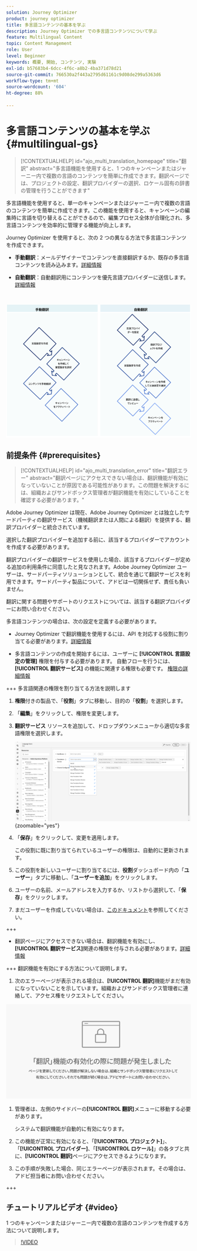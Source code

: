 ```yaml
---
solution: Journey Optimizer
product: journey optimizer
title: 多言語コンテンツの基本を学ぶ
description: Journey Optimizer での多言語コンテンツについて学ぶ
feature: Multilingual Content
topic: Content Management
role: User
level: Beginner
keywords: 概要, 開始, コンテンツ, 実験
exl-id: b57683b4-6dcc-4f6c-a8b2-4ba371d78d21
source-git-commit: 766530a2f443a2795d61161c9d08de299a5363d6
workflow-type: tm+mt
source-wordcount: '604'
ht-degree: 88%

---
```


# 多言語コンテンツの基本を学ぶ {#multilingual-gs}

>[!CONTEXTUALHELP]
>id="ajo_multi_translation_homepage"
>title="翻訳"
>abstract="多言語機能を使用すると、1 つのキャンペーンまたはジャーニー内で複数の言語のコンテンツを簡単に作成できます。翻訳ページでは、プロジェクトの設定、翻訳プロバイダーの選択、ロケール固有の辞書の管理を行うことができます"

多言語機能を使用すると、単一のキャンペーンまたはジャーニー内で複数の言語のコンテンツを簡単に作成できます。この機能を使用すると、キャンペーンの編集時に言語を切り替えることができるので、編集プロセス全体が合理化され、多言語コンテンツを効率的に管理する機能が向上します。

Journey Optimizer を使用すると、次の 2 つの異なる方法で多言語コンテンツを作成できます。

* **手動翻訳**：メールデザイナーでコンテンツを直接翻訳するか、既存の多言語コンテンツを読み込みます。[詳細情報](multilingual-manual.md)

* **自動翻訳**：自動翻訳用にコンテンツを優先言語プロバイダーに送信します。[詳細情報](multilingual-automated.md)

</br>

![](assets/translation_schema.png)

## 前提条件 {#prerequisites}

>[!CONTEXTUALHELP]
>id="ajo_multi_translation_error"
>title="翻訳エラー"
>abstract="翻訳ページにアクセスできない場合は、翻訳機能が有効になっていないことが原因である可能性があります。この問題を解決するには、組織およびサンドボックス管理者が翻訳機能を有効にしていることを確認する必要があります。"

Adobe Journey Optimizer は現在、Adobe Journey Optimizer とは独立したサードパーティの翻訳サービス（機械翻訳または人間による翻訳）を提供する、翻訳プロバイダーと統合されています。

選択した翻訳プロバイダーを追加する前に、該当するプロバイダーでアカウントを作成する必要があります。

翻訳プロバイダーの翻訳サービスを使用した場合、該当するプロバイダーが定める追加の利用条件に同意したと見なされます。Adobe Journey Optimizer ユーザーは、サードパーティソリューションとして、統合を通じて翻訳サービスを利用できます。サードパーティ製品について、アドビは一切関係せず、責任も負いません。

翻訳に関する問題やサポートのリクエストについては、該当する翻訳プロバイダーにお問い合わせください。

多言語コンテンツの場合は、次の設定を定義する必要があります。

* Journey Optimizer で翻訳機能を使用するには、API を対応する役割に割り当てる必要があります。[詳細情報](https://experienceleague.adobe.com/ja/docs/experience-platform/landing/platform-apis/api-authentication#assign-api-to-a-role)

* 多言語コンテンツの作成を開始するには、ユーザーに **[!UICONTROL 言語設定の管理]** 権限を付与する必要があります。 自動フローを行うには、**[!UICONTROL 翻訳サービス]** の機能に関連する権限も必要です。 [権限の詳細情報](../administration/permissions.md)

+++ 多言語関連の権限を割り当てる方法を説明します

   1. **権限**&#x200B;付きの製品で、「**役割**」タブに移動し、目的の「**役割**」を選択します。

   1. 「**編集**」をクリックして、権限を変更します。

   1. **翻訳サービス** リソースを追加して、ドロップダウンメニューから適切な多言語権限を選択します。

      ![](assets/multilingual-permission.png){zoomable="yes"}

   1. 「**保存**」をクリックして、変更を適用します。

      この役割に既に割り当てられているユーザーの権限は、自動的に更新されます。

   1. この役割を新しいユーザーに割り当てるには、**役割**&#x200B;ダッシュボード内の「**ユーザー**」タブに移動し、「**ユーザーを追加**」をクリックします。

   1. ユーザーの名前、メールアドレスを入力するか、リストから選択して、「**保存**」をクリックします。

   1. まだユーザーを作成していない場合は、[このドキュメント](https://experienceleague.adobe.com/ja/docs/experience-platform/access-control/abac/permissions-ui/users)を参照してください。

+++

* 翻訳ページにアクセスできない場合は、翻訳機能を有効にし、**[!UICONTROL 翻訳サービス]**&#x200B;関連の権限を付与される必要があります。[詳細情報](../administration/ootb-permissions.md)

+++ 翻訳機能を有効にする方法について説明します。

   1. 次のエラーページが表示される場合は、**[!UICONTROL 翻訳]**&#x200B;機能がまだ有効になっていないことを示しています。組織およびサンドボックス管理者に連絡して、アクセス権をリクエストしてください。

  ![](assets/multi-troubleshoot.png)

   1. 管理者は、左側のサイドバーの&#x200B;**[!UICONTROL 翻訳]**&#x200B;メニューに移動する必要があります。

      システムで翻訳機能が自動的に有効になります。

   1. この機能が正常に有効になると、「**[!UICONTROL プロジェクト]**」、「**[!UICONTROL プロバイダー]**、「**[!UICONTROL ロケール]**」の各タブと共に、**[!UICONTROL 翻訳]**&#x200B;ページにアクセスできるようになります。

   1. この手順が失敗した場合、同じエラーページが表示されます。その場合は、アドビ担当者にお問い合わせください。

+++

## チュートリアルビデオ {#video}

1 つのキャンペーンまたはジャーニー内で複数の言語のコンテンツを作成する方法について説明します。

>[!VIDEO](https://video.tv.adobe.com/v/3430921/)
